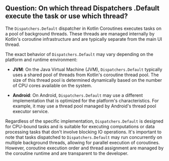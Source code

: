 

## Question: On which thread Dispatchers .Default execute the task or use which thread?

The `Dispatchers.Default` dispatcher in Kotlin Coroutines executes tasks on a pool of background threads. These threads are managed internally by Kotlin's coroutine infrastructure and are typically separate from the main UI thread.

The exact behavior of `Dispatchers.Default` may vary depending on the platform and runtime environment:

- **JVM**: On the Java Virtual Machine (JVM), `Dispatchers.Default` typically uses a shared pool of threads from Kotlin's coroutine thread pool. The size of this thread pool is determined dynamically based on the number of CPU cores available on the system.

- **Android**: On Android, `Dispatchers.Default` may use a different implementation that is optimized for the platform's characteristics. For example, it may use a thread pool managed by Android's thread pool executor service.

Regardless of the specific implementation, `Dispatchers.Default` is designed for CPU-bound tasks and is suitable for executing computations or data processing tasks that don't involve blocking IO operations. It's important to note that tasks dispatched to `Dispatchers.Default` may run concurrently on multiple background threads, allowing for parallel execution of coroutines. However, coroutine execution order and thread assignment are managed by the coroutine runtime and are transparent to the developer.